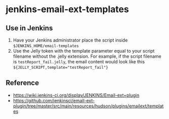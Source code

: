 # jenkins-email-ext-templates
## Use in Jenkins
1. Have your Jenkins administrator place the script inside `$JENKINS_HOME/email-templates`
2. Use the Jelly token with the template parameter equal to your script filename without the .jelly extension. For example, if the script filename is `testReport_fail.jelly`, the email content would look like this `${JELLY_SCRIPT,template="testReport_fail"}`

## Reference
* https://wiki.jenkins-ci.org/display/JENKINS/Email-ext+plugin
* https://github.com/jenkinsci/email-ext-plugin/tree/master/src/main/resources/hudson/plugins/emailext/templates
